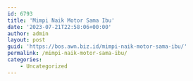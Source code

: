 ```yaml
---
id: 6793
title: 'Mimpi Naik Motor Sama Ibu'
date: '2023-07-21T22:58:06+00:00'
author: admin
layout: post
guid: 'https://bos.awn.biz.id/mimpi-naik-motor-sama-ibu/'
permalink: /mimpi-naik-motor-sama-ibu/
categories:
    - Uncategorized
---
```


